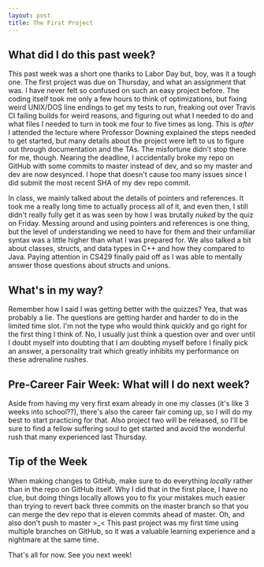 ```yaml
---
layout: post
title: The First Project
---
```


## What did I do this past week?

This past week was a short one thanks to Labor Day but, boy, was it a tough one. The first project was due on Thursday, and what an assignment that was. I have never felt so confused on such an easy project before. The coding itself took me only a few hours to think of optimizations, but fixing weird UNIX/DOS line endings to get my tests to run, freaking out over Travis CI failing builds for weird reasons, and figuring out what I needed to do and what files I needed to turn in took me four to five times as long. This is *after* I attended the lecture where Professor Downing explained the steps needed to get started, but many details about the project were left to us to figure out through documentation and the TAs. The misfortune didn't stop there for me, though. Nearing the deadline, I accidentally broke my repo on GitHub with some commits to master instead of dev, and so my master and dev are now desynced. I hope that doesn't cause too many issues since I did submit the most recent SHA of my dev repo commit.

In class, we mainly talked about the details of pointers and references. It took me a really long time to actually process all of it, and even then, I still didn't really fully get it as was seen by how I was brutally *nuked* by the quiz on Friday. Messing around and using pointers and references is one thing, but the level of understanding we need to have for them and their unfamiliar syntax was a little higher than what I was prepared for. We also talked a bit about classes, structs, and data types in C++ and how they compared to Java. Paying attention in CS429 finally paid off as I was able to mentally answer those questions about structs and unions.

## What's in my way?

Remember how I said I was getting better with the quizzes? Yea, that was probably a lie. The questions are getting harder and harder to do in the limited time slot. I'm not the type who would think quickly and go right for the first thing I think of. No, I usually just think a question over and over until I doubt myself into doubting that I am doubting myself before I finally pick an answer, a personality trait which greatly inhibits my performance on these adrenaline rushes.

## Pre-Career Fair Week: What will I do next week?

Aside from having my very first exam already in one my classes (it's like 3 weeks into school??), there's also the career fair coming up, so I will do my best to start practicing for that. Also project two will be released, so I'll be sure to find a fellow suffering soul to get started and avoid the wonderful rush that many experienced last Thursday.

## Tip of the Week

When making changes to GitHub, make sure to do everything *locally* rather than in the repo on GitHub itself. Why I did that in the first place, I have no clue, but doing things locally allows you to fix your mistakes much easier than trying to revert back three commits on the master branch so that you can merge the dev repo that is eleven commits ahead of master. Oh, and also don't push to master >_< This past project was my first time using multiple branches on GitHub, so it was a valuable learning experience and a nightmare at the same time.

That's all for now. See you next week!
